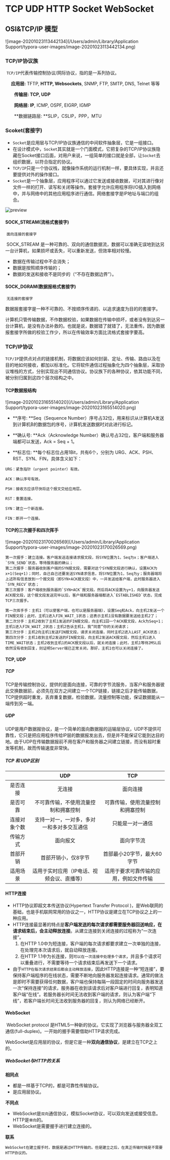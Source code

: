 # TCP UDP HTTP Socket WebSocket

## OSI&TCP/IP 模型

![image-20201023113442134](/Users/admin/Library/Application Support/typora-user-images/image-20201023113442134.png)

###  TCP/IP协议族

​        `TCP/IP`代表传输控制协议/网际协议，指的是一系列协议。

​	　**应用层:** TFTP, **HTTP, Websockets**, SNMP, FTP, SMTP, DNS, Telnet 等等

　　**传输层: TCP, UDP**

　　**网络层: IP**, ICMP, OSPF, EIGRP, IGMP

　　**数据链路层: **SLIP，CSLIP，PPP，MTU

### Scoket(套接字)

- `Socket`是应用层与TCP/IP协议族通信的中间软件抽象层，它是一组接口。
- 在设计模式中，`Socket`其实就是一个门面模式，它把复杂的TCP/IP协议族隐藏在Socket接口后面，对用户来说，一组简单的接口就是全部，让`Socket`去组织数据，以符合指定的协议。
- `TCP/IP`只是一个协议栈，就像操作系统的运行机制一样，要具体实现，并且还要提供对外的操作接口。
- `Socket`是一个抽象层，应用程序可以通过它发送或接收数据，可对其进行像对文件一样的打开、读写和关闭等操作。套接字允许应用程序将I/O插入到网络中，并与网络中的其他应用程序进行通信。网络套接字是IP地址与端口的组合。

![preview](https://segmentfault.com/img/bV8Ube?w=545&h=478/view)

#### SOCK_STREAM(流格式套接字)

​	`面向连接的套接字`

​	SOCK_STREAM 是一种可靠的、双向的通信数据流，数据可以准确无误地到达另一台计算机，如果损坏或丢失，可以重新发送，但效率相对较慢。

- 数据在传输过程中不会消失；
- 数据是按照顺序传输的；
- 数据的发送和接收不是同步的（“不存在数据边界”）。

#### SOCK_DGRAM(数据报格式套接字)

​	`无连接的套接字`

​	数据报套接字是一种不可靠的、不按顺序传递的、以追求速度为目的的套接字。

​	计算机只管传输数据，不作数据校验，如果数据在传输中损坏，或者没有到达另一台计算机，是没有办法补救的。也就是说，数据错了就错了，无法重传。因为数据报套接字所做的校验工作少，所以在传输效率方面比流格式套接字要高。

### TCP/IP协议

​	`TCP/IP`提供点对点的链接机制，将数据应该如何封装、定址、传输、路由以及在目的地如何接收，都加以标准化。它将软件通信过程抽象化为四个抽象层，采取协议堆栈的方式，分别实现出不同通信协议。协议族下的各种协议，依其功能不同，被分别归属到这四个层次结构之中。

#### TCP数据报结构

![image-20201023165514020](/Users/admin/Library/Application Support/typora-user-images/image-20201023165514020.png)

- **序号: **Seq（Sequence Number）序号占32位，用来标识从计算机A发送到计算机B的数据包的序号，计算机发送数据时对此进行标记。

- **确认号: **Ack（Acknowledge Number）确认号占32位，客户端和服务器端都可以发送，Ack = Seq + 1。

-  **标志位: **每个标志位占用1Bit，共有6个，分别为 URG、ACK、PSH、RST、SYN、FIN，具体含义如下：

  `URG：紧急指针（urgent pointer）有效。`

  `ACK：确认序号有效。`

  `PSH：接收方应该尽快将这个报文交给应用层。`

  `RST：重置连接。`

  `SYN：建立一个新连接。`

  `FIN：断开一个连接。`

#### TCP的三次握手和四次挥手

![image-20201023170026569](/Users/admin/Library/Application Support/typora-user-images/image-20201023170026569.png)

```
第一次握手：建立连接。客户端发送连接请求报文段，将SYN位置为1，Seq为x；客户端进入`SYN_SEND`状态，等待服务器的确认；
第二次握手：服务器收到客户端的SYN报文段，需要对这个SYN报文段进行确认，设置ACK为x+1(Seq+1)；同时，自己自己还要发送SYN请求信息，将SYN位置为1，Seq为y；服务器端将上述所有信息放到一个报文段（即SYN+ACK报文段）中，一并发送给客户端，此时服务器进入`SYN_RECV`状态；
第三次握手：客户端收到服务器的`SYN+ACK`报文段。然后将ACK设置为y+1，向服务器发送ACK报文段，这个报文段发送完毕以后，客户端和服务器端都进入`ESTABLISHED`状态，完成TCP三次握手。
```

````
第一次挥手手：主机1（可以使客户端，也可以是服务器端），设置Seq和Ack，向主机2发送一个FIN报文段；此时，主机1进入FIN_WAIT_1状态；这表示主机1没有数据要发送给主机2了；
第二次分手：主机2收到了主机1发送的FIN报文段，向主机1回一个ACK报文段，Ack为Seq+1；主机1进入FIN_WAIT_2状态；主机2告诉主机1，我“同意”你的关闭请求；
第三次分手：主机2向主机1发送FIN报文段，请求关闭连接，同时主机2进入LAST_ACK状态；
第四次分手：主机1收到主机2发送的FIN报文段，向主机2发送ACK报文段，然后主机1进入TIME_WAIT状态；主机2收到主机1的ACK报文段以后，就关闭连接；此时，主机1等待2MSL后依然没有收到回复，则证明Server端已正常关闭，那好，主机1也可以关闭连接了。
````

#### TCP, UDP

##### TCP

​	TCP是传输控制协议，提供的是面向连接，可靠的字节流服务，当客户和服务器彼此交换数据前，必须先在双方之间建立一个TCP链接，链接之后才能传输数据，TCP提供超时重发，丢弃重复数据，检验数据，流量控制等功能，保证数据能从一端传到另一端。

##### UDP

​	UDP是用户数据报协议，是一个简单的面向数据报的运输层协议，UDP不提供可靠性，它只是把应用程序传给IP层的数据报发出去，但是并不能保证它能到达目的地。由于UDP在传输数据报前不用在客户和服务器之间建立链接，而没有超时重发等机制，故而传输速度非常快。

##### TCP 和 UDP区别

|              |                    UDP                     |                  TCP                   |
| :----------: | :----------------------------------------: | :------------------------------------: |
|   是否连接   |                   无连接                   |                面向连接                |
|   是否可靠   |    不可靠传输，不使用流量控制和拥塞控制    |    可靠传输，使用流量控制和拥塞控制    |
| 连接对象个数 | 支持一对一，一对多，多对一和多对多交互通信 |            只能是一对一通信            |
|   传输方式   |                  面向报文                  |               面向字节流               |
|   首部开销   |            首部开销小，仅8字节             |       首部最小20字节，最大60字节       |
|   适用场景   | 适用于实时应用（IP电话、视频会议、直播等） | 适用于要求可靠传输的应用，例如文件传输 |

#### HTTP连接

- HTTP协议即超文本传送协议(Hypertext Transfer Protocol )，是Web联网的基础，也是手机联网常用的协议之一，HTTP协议是建立在TCP协议之上的一种应用。
- HTTP连接最显著的特点是**客户端发送的每次请求都需要服务器回送响应，在请求结束后，会主动释放连接**。从建立连接到关闭连接的过程称为“一次连接”。
  1. 在HTTP 1.0中为短连接，客户端的每次请求都要求建立一次单独的连接，在处理完本次请求后，就自动释放连接。
  2. 在HTTP 1.1中为长连接，则`可以在一次连接中处理多个请求`，并且多个请求可以重叠进行，不需要等待一个请求结束后再发送下一个请求。
- 由于`HTTP在每次请求结束后都会主动释放连接`，因此HTTP连接是一种“短连接”，要保持客户端程序的在线状态，需要不断地向服务器发起连接请求。通常的做法是即时不需要获得任何数据，客户端也保持每隔一段固定的时间向服务器发送一次“保持连接”的请求，服务器在收到该请求后对客户端进行回复，表明知道客户端“在线”。若服务器长时间无法收到客户端的请求，则认为客户端“下线”，若客户端长时间无法收到服务器的回复，则认为网络已经断开。

#### WebSocket

​	WebSocket protocol 是HTML5一种新的协议。它实现了浏览器与服务器全双工通信(full-duplex)。一开始的握手需要借助HTTP请求完成。

​	WebSocket是应用层的协议，但是它是一种**双向通信协议**，是建立在TCP之上的。

##### WebSocket与HTTP的关系

**相同点**

- 都是一样基于TCP的，都是可靠性传输协议。
- 是应用层协议。

**不同点**

- WebSocket是`双向`通信协议，模拟Socket协议，可以双向发送或接受信息。HTTP是`单向`的。
- WebSocket是需要握手进行建立连接的。

**联系**

​	`WebSocket在建立握手时，数据是通过HTTP传输的。但是建立之后，在真正传输时候是不需要HTTP协议的。`

